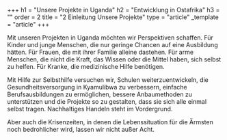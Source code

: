 +++
h1 = "Unsere Projekte in Uganda"
h2 = "Entwicklung in Ostafrika"
h3 = ""
order = 2
title = "2 Einleitung Unsere Projekte"
type = "article"
_template = "article"
+++

Mit unseren Projekten in Uganda möchten wir Perspektiven schaffen. Für Kinder und junge Menschen, die nur geringe Chancen auf eine Ausbildung hätten. Für Frauen, die mit ihrer Familie alleine dastehen. Für arme Menschen, die nicht die Kraft, das Wissen oder die Mittel haben, sich selbst zu helfen. Für Kranke, die medizinische Hilfe benötigen.

Mit Hilfe zur Selbsthilfe versuchen wir, Schulen weiterzuentwickeln, die Gesundheitsversorgung in Kyamulibwa zu verbessern, einfache Berufsausbildungen zu ermöglichen, bessere Anbaumethoden zu unterstützen und die Projekte so zu gestalten, dass sie sich alle einmal selbst tragen. Nachhaltiges Handeln steht im Vordergrund. 

Aber auch die Krisenzeiten, in denen die Lebenssituation für die Ärmsten noch bedrohlicher wird, lassen wir nicht außer Acht.
